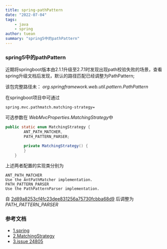 ```yaml
---
title: spring-pathPattern
date: "2022-07-04"
tags:
    - java
    - spring
author: tuean
summary: "spring5中的pathPattern"
---
```



### spring5中的pathPattern

近期将springboot版本由2.1.1升级至2.7.1时发现出现path校验失败的场景，查看spring升级文档后发现，默认的路径匹配已经调整为PathPattern;

该包完整路径未： *org.springframework.web.util.pattern.PathPattern*

在springboot项目中可通过
```properties
spring.mvc.pathmatch.matching-strategy=
```

可选参数在 *WebMvcProperties.MatchingStrategy*中
```java
public static enum MatchingStrategy {
        ANT_PATH_MATCHER,
        PATH_PATTERN_PARSER;

        private MatchingStrategy() {
        }
    }
```

上述两者配置的实现类分别为
```
ANT_PATH_MATCHER
Use the AntPathMatcher implementation.
PATH_PATTERN_PARSER
Use the PathPatternParser implementation.
```




自 [2d89a8253cf4fc23dee831256a75730fcbba68d9](https://github.com/spring-projects/spring-boot/commit/2d89a8253cf4fc23dee831256a75730fcbba68d9) 后调整为*PATH_PATTERN_PARSER*


### 参考文档
* [1.spring](https://docs.spring.io/spring-framework/docs/5.0.0.RC3_to_5.0.0.RC4/Spring%20Framework%205.0.0.RC4/org/springframework/web/util/pattern/PathPattern.html)
* [2.MatchingStrategy](https://docs.spring.io/spring-boot/docs/current/api/org/springframework/boot/autoconfigure/web/servlet/WebMvcProperties.MatchingStrategy.html)
* [3.issue 24805](https://github.com/spring-projects/spring-boot/issues/24805)